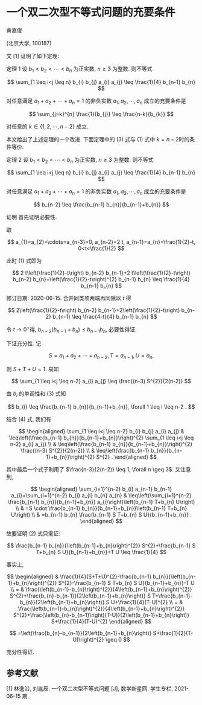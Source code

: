# 一个双二次型不等式问题的充要条件 

黄嘉俊

(北京大学, 100187)

文 [1] 证明了如下定理:

定理 1 设 $b_{1}<b_{2}<\cdots<b_{n}$ 为正实数, $n \geq 3$ 为整数. 则不等式

$$
\sum_{1 \leq i<j \leq n} b_{i} b_{j} a_{i} a_{j} \leq \frac{1}{4} b_{n-1} b_{n}
$$

对任意满足 $a_{1}+a_{2}+\cdots+a_{n}=1$ 的非负实数 $a_{1}, a_{2}, \cdots, a_{n}$ 成立的充要条件是

$$
\sum_{j=k}^{n} \frac{1}{b_{j}} \leq \frac{n-k}{b_{k}}
$$

对任意的 $k \in\{1,2, \cdots, n-2\}$ 成立.

本文给出了上述定理的一个改进. 下面定理中的 (3) 式与 (1) 式中 $k=n-2$时的条件等价.

定理 2 设 $b_{1}<b_{2}<\cdots<b_{n}$ 为正实数, $n \geq 3$ 为整数. 则不等式

$$
\sum_{1 \leq i<j \leq n} b_{i} b_{j} a_{i} a_{j} \leq \frac{1}{4} b_{n-1} b_{n}
$$

对任意满足 $a_{1}+a_{2}+\cdots+a_{n}=1$ 的非负实数 $a_{1}, a_{2}, \cdots, a_{n}$ 成立的充要条件是

$$
b_{n-2} \leq \frac{b_{n-1} b_{n}}{b_{n-1}+b_{n}}
$$

证明 首先证明必要性.

取

$$
a_{1}=a_{2}=\cdots=a_{n-3}=0, a_{n-2}=2 t, a_{n-1}=a_{n}=\frac{1}{2}-t, 0<t<\frac{1}{2}
$$

此时 (1) 式即为

$$
2 t\left(\frac{1}{2}-t\right) b_{n-2} b_{n-1}+2 t\left(\frac{1}{2}-t\right) b_{n-2} b_{n}+\left(\frac{1}{2}-t\right)^{2} b_{n-1} b_{n} \leq \frac{1}{4} b_{n-1} b_{n}
$$

修订日期: 2020-06-15.
合并同类项两端再同除以 $t$ 得

$$
2\left(\frac{1}{2}-t\right) b_{n-2} b_{n-1}+2\left(\frac{1}{2}-t\right) b_{n-2} b_{n-1} \leq \frac{4-t}{4} b_{n-1} b_{n}
$$

令 $t \rightarrow 0^{+}$得, $b_{n-2}\left(b_{n-1}+b_{n}\right) \leq b_{n-1} b_{n}$, 必要性得证.

下证充分性. 记

$$
S=a_{1}+a_{2}+\cdots+a_{n-2}, T=a_{n-1}, U=a_{n},
$$

则 $S+T+U=1$. 易知

$$
\sum_{1 \leq i<j \leq n-2} a_{i} a_{j} \leq \frac{(n-3) S^{2}}{2(n-2)}
$$

由 $b_{i}$ 的单调性和 (3) 式知

$$
b_{i} \leq \frac{b_{n-1} b_{n}}{b_{n-1}+b_{n}}, \forall 1 \leq i \leq n-2 .
$$

结合 (4) 式, 我们有

$$
\begin{aligned}
\sum_{1 \leq i<j \leq n-2} b_{i} b_{j} a_{i} a_{j} & \leq\left(\frac{b_{n-1} b_{n}}{b_{n-1}+b_{n}}\right)^{2} \sum_{1 \leq i<j \leq n-2} a_{i} a_{j} \\
& \leq\left(\frac{b_{n-1} b_{n}}{b_{n-1}+b_{n}}\right)^{2} \frac{(n-3) S^{2}}{2(n-2)} \\
& \leq\left(\frac{b_{n-1} b_{n}}{b_{n-1}+b_{n}}\right)^{2} S^{2} .
\end{aligned}
$$

其中最后一个式子利用了 $\frac{n-3}{2(n-2)} \leq 1, \forall n \geq 3$. 又注意到,

$$
\begin{aligned}
\sum_{i=1}^{n-2} b_{i} a_{n-1} b_{n-1} a_{i}+\sum_{i=1}^{n-2} b_{i} a_{i} b_{n} a_{n} & \leq\left(\sum_{i=1}^{n-2} \frac{b_{n-1} b_{n}}{b_{n-1}+b_{n}} a_{i}\right)\left(b_{n-1} T+b_{n} U\right) \\
& =S \cdot \frac{b_{n-1} b_{n}}{b_{n-1}+b_{n}}\left(b_{n-1} T+b_{n} U\right) \\
& =b_{n-1} b_{n} \frac{b_{n-1} S T+b_{n} S U}{b_{n-1}+b_{n}} .
\end{aligned}
$$

故要证明 (2) 式只需证:

$$
\frac{b_{n-1} b_{n}}{\left(b_{n-1}+b_{n}\right)^{2}} S^{2}+\frac{b_{n-1} S T+b_{n} S U}{b_{n-1}+b_{n}}+T U \leq \frac{1}{4}
$$

事实上,

$$
\begin{aligned}
& \frac{1}{4}(S+T+U)^{2}-\frac{b_{n-1} b_{n}}{\left(b_{n-1}+b_{n}\right)^{2}} S^{2}-\frac{b_{n-1} S T+b_{n} S U}{b_{n-1}+b_{n}}-T U \\
= & \frac{\left(b_{n-1}-b_{n}\right)^{2}}{4\left(b_{n-1}+b_{n}\right)^{2}} S^{2}+\frac{b_{n}-b_{n-1}}{2\left(b_{n-1}+b_{n}\right)} S T+\frac{b_{n-1}-b_{n}}{2\left(b_{n-1}+b_{n}\right)} S U+\frac{1}{4}(T-U)^{2} \\
= & \frac{\left(b_{n-1}-b_{n}\right)^{2}}{4\left(b_{n-1}+b_{n}\right)^{2}} S^{2}+\frac{\left(b_{n}-b_{n-1}\right)(T-U)}{2\left(b_{n-1}+b_{n}\right)} S+\frac{1}{4}(T-U)^{2}
\end{aligned}
$$

$$
=\left(\frac{b_{n}-b_{n-1}}{2\left(b_{n-1}+b_{n}\right)} S+\frac{1}{2}(T-U)\right)^{2} \geq 0
$$

充分性得证.

## 参考文献

[1] 林逸沿, 刘胤辰. 一个双二次型不等式问题 $[\mathrm{J}]$, 数学新星网. 学生专栏, 2021-06-15 期.

